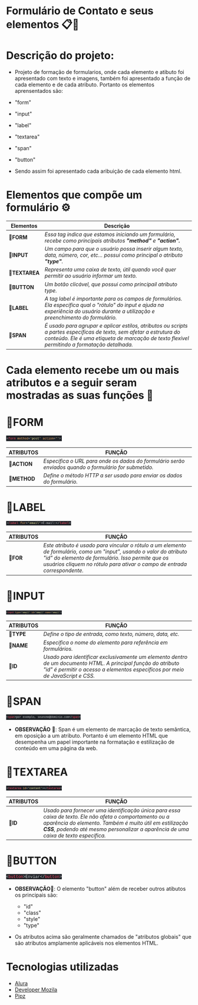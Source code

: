 # Formulário de Contato e seus elementos 📋👥 

# Descrição do projeto:

 - Projeto de formação de formularios, onde cada elemento e atibuto foi apresentado com texto e imagens, também foi apresentado a função  de cada elemento e de cada atributo. Portanto os elementos aprensentados são:
  - "form"
  - "input"
  - "label"
  - "textarea"
  - "span"
  - "button"

 - Sendo assim foi apresentado cada aribuição de cada elemento html. 

# Elementos que compõe um formulário ⚙️

| **Elementos** | **Descrição** |
| --- | --- | 
| 🔸**FORM** | _Essa tag indica que estamos iniciando um formulário, recebe como principais atributos **"method"** e **"action".**_ | 
| 🔸**INPUT** | _Um campo para que o usuário possa inserir algum texto, data, número, cor, etc… possui como principal o atributo **"type"**._ | 
| 🔸**TEXTAREA** | _Representa uma caixa de texto, útil quando você quer permitir ao usuário informar um texto._ | 
| 🔸**BUTTON** | _Um botão clicável, que possui como principail atributo type._ | 
| 🔸**LABEL** | _A tag label é importante para os campos de formulários. Ela especifica qual o "rótulo" do input e ajuda na experiência do usuário durante a utilização e preenchimento do formulário._ | 
| 🔸**SPAN** | _É usado para agrupar e aplicar estilos, atributos ou scripts a partes específicas de texto, sem afetar a estrutura do conteúdo. Ele é uma etiqueta de marcação de texto flexível permitindo a formatação detalhada._ |

# Cada elemento recebe um ou mais atributos e a seguir seram mostradas as suas funções 🔰

# 🔹FORM <br>

<img src="Imagens/cap form.png" width="30%">

| **ATRIBUTOS** | **FUNÇÃO** |
| --- | --- |
| 🔸**ACTION** | _Especifica o URL para onde os dados do formulário serão enviados quando o formulário for submetido._ |
| 🔸**METHOD** | _Define o método HTTP a ser usado para enviar os dados do formulário._ |

# 🔹LABEL <br>

<img src="Imagens/cap label.png" width="35%">


| **ATRIBUTOS** | **FUNÇÃO** |
| --- | --- |
| 🔸**FOR** | _Este atributo é usado para vincular o rótulo a um elemento de formulário, como um "input", usando o valor do atributo "id" do elemento de formulário. Isso permite que os usuários cliquem no rótulo para ativar o campo de entrada correspondente._ |

# 🔹INPUT <br>

<img src="Imagens/cap input.png" width="30%">


| **ATRIBUTOS** | **FUNÇÃO** |
| --- | --- |
| 🔸**TYPE** | _Define o tipo de entrada, como texto, número, data, etc._ |
| 🔸**NAME** | _Especifica o nome do elemento para referência em formulários._ |
| 🔸**ID** | _Usado para identificar exclusivamente um elemento dentro de um documento HTML. A principal função do atributo "id" é permitir o acesso a elementos específicos por meio de JavaScript e CSS._ | 

# 🔹SPAN <br>

<img src="Imagens/cap span.png" width="40%">


 - **OBSERVAÇÃO** 📣: Span é um elemento de marcação de texto semântica, em oposição a um atributo. Portanto é um elemento HTML que desempenha um papel importante na formatação e estilização de conteúdo em uma página da web.

# 🔹TEXTAREA <br>

<img src="Imagens/cap textarea.png" width="30%">


| **ATRIBUTOS** | **FUNÇÃO** |
| --- | --- |
| 🔸**ID** | _Usado para fornecer uma identificação única para essa caixa de texto. Ele não afeta o comportamento ou a aparência do elemento. Também é muito útil em estilização **CSS**, podendo até mesmo personalizar a aparência de uma caixa de texto específica._ |

# 🔹BUTTON <br>

<img src="Imagens/cap buttom.png" width="30%">


 - **OBSERVAÇÃO**📣: O elemento "button" além de receber outros atibutos os principais são:
   - "id"
   - "class"
   - "style"
   - "type"

 - Os atributos acima são geralmente chamados de "atributos globais" que são atributos amplamente aplicáveis nos elementos HTML.


# Tecnologias utilizadas

 - [Alura](https://www.alura.com/IT-Support/Plymouth-Meeting/default.aspx)
 - [Developer Mozila](https://developer.mozilla.org/en-US/docs/Web/HTML/Element/form)
 - [Pipz](https://docs.pipz.com/central-de-ajuda/learning-center/guia-basico-de-markdown#open)


 